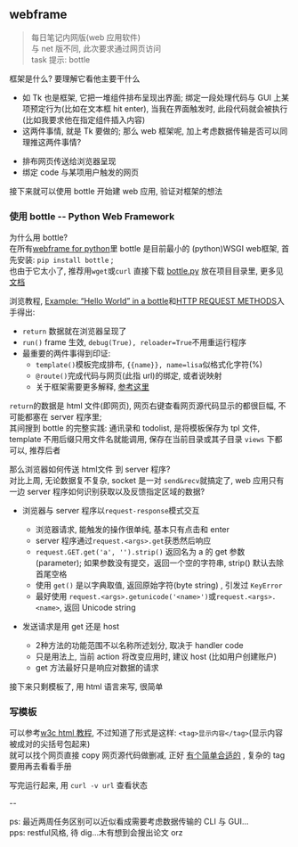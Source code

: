 ## webframe
> 每日笔记内网版(web 应用软件)  
> 与 net 版不同, 此次要求通过网页访问  
> task 提示: bottle

框架是什么? 要理解它看他主要干什么
   
- 如 Tk 也是框架, 它把一堆组件排布呈现出界面; 绑定一段处理代码与 GUI 上某项预定行为(比如在文本框 hit enter), 当我在界面触发时, 此段代码就会被执行(比如我要求他在指定组件插入内容)      
- 这两件事情, 就是 Tk 要做的; 那么 web 框架呢, 加上考虑数据传输是否可以同理推这两件事情?   
 + 排布网页传送给浏览器呈现 
 + 绑定 code 与某项用户触发的网页   

接下来就可以使用 bottle 开始建 web 应用, 验证对框架的想法

### 使用 bottle -- Python Web Framework
为什么用 bottle?  
在所有[webframe for python](https://wiki.python.org/moin/WebFrameworks/)里 bottle 是目前最小的 (python)WSGI web框架, 首先安装: `pip install bottle` ;   
也由于它太小了, 推荐用`wget`或`curl` 直接下载 [bottle.py](https://raw.githubusercontent.com/bottlepy/bottle/master/bottle.py) 放在项目目录里, 更多见 [文档](http://bottlepy.org/docs/dev/index.html)   

浏览教程, [Example: “Hello World” in a bottle](http://bottlepy.org/docs/dev/index.html)和[HTTP REQUEST METHODS](http://bottlepy.org/docs/dev/tutorial.html#http-request-methods)入手得出:

- `return` 数据就在浏览器呈现了
- `run()`  frame 生效, `debug(True), reloader=True`不用重运行程序
- 最重要的两件事得到印证: 
  + `template()`模板完成排布, `{{name}}, name=lisa`似格式化字符(%)
  + `@route()`完成代码与网页(此指 url)的绑定, 或者说映射
  + 关于框架需要更多解释, [参考这里](http://www.cnblogs.com/hazir/p/what_is_web_framework.html)
   
`return`的数据是 html 文件(即网页), 网页右键查看网页源代码显示的都很巨幅, 不可能都塞在 server 程序里;   
其间搜到 bottle 的完整实践: 通讯录和 todolist, 是将模板保存为 tpl 文件, template 不用后缀只用文件名就能调用, 保存在当前目录或其子目录 `views` 下都可以, 推荐后者    

那么浏览器如何传送 html文件 到 server 程序?   
对比上周, 无论数据复不复杂, socket 是一对 `send&recv`就搞定了, web 应用只有一边 server 程序如何识别获取以及反馈指定区域的数据?

- 浏览器与 server 程序以`request-response`模式交互
  + 浏览器请求, 能触发的操作很单纯, 基本只有点击和 enter
  + server 程序通过`request.<args>.get`获悉然后响应
  + `request.GET.get('a', '').strip()` 返回名为 a 的 get 参数 (parameter); 如果参数没有提交，返回一个空的字符串, strip() 默认去除首尾空格
  + 使用 `get()` 是以字典取值, 返回原始字符(byte string) , 引发过 `KeyError`  
  + 最好使用 `request.<args>.getunicode('<name>')`或`request.<args>.<name>`, 返回 Unicode string

- 发送请求是用 get 还是 host
  + 2种方法的功能范围不以名称所述划分, 取决于 handler code
  + 只是用法上, 当前 action 将改变应用时, 建议 host (比如用户创建账户)
  + get 方法最好只是响应对数据的请求  
  
接下来只剩模板了, 用 html 语言来写, 很简单

### 写模板  
可以参考[w3c html 教程](http://www.w3school.com.cn/html/index.asp), 不过知道了形式是这样: `<tag>显示内容</tag>`(显示内容被成对的尖括号包起来)  
就可以找个网页直接 copy 网页源代码做删减, 正好 [有个简单合适的](view-source:http://try.docopt.org/) , 复杂的 tag 要用再去看看手册

写完运行起来, 用 `curl -v url` 查看状态

--

ps: 最近两周任务区别可以近似看成需要考虑数据传输的 CLI 与 GUI...  
pps: restful风格, 待 dig...木有想到会搜出论文 orz


